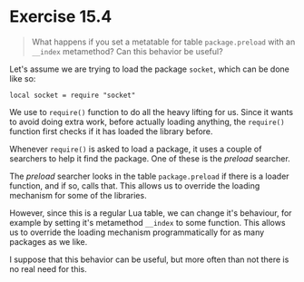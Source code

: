 Exercise 15.4
=============

> What happens if you set a metatable for table 
> `package.preload` with an `__index` metamethod?
> Can this behavior be useful?

Let's assume we are trying to load the package 
`socket`, which can be done like so:

    local socket = require "socket"

We use to `require()` function to do all the heavy
lifting for us. Since it wants to avoid doing extra
work, before actually loading anything, the
`require()` function first checks if it has loaded
the library before.

Whenever `require()` is asked to load a package,
it uses a couple of searchers to help it find the
package. One of these is the *preload* searcher.

The *preload* searcher looks in the table
`package.preload` if there is a loader function,
and if so, calls that. This allows us to override
the loading mechanism for some of the libraries.

However, since this is a regular Lua table, we can
change it's behaviour, for example by setting 
it's metamethod `__index` to some function. This
allows us to override the loading mechanism
programmatically for as many packages as we like.

I suppose that this behavior can be useful, but
more often than not there is no real need for
this.
